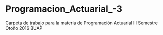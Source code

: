 # Programacion_Actuarial_-3
Carpeta de trabajo para la materia de Programación Actuarial III Semestre Otoño 2016 BUAP

